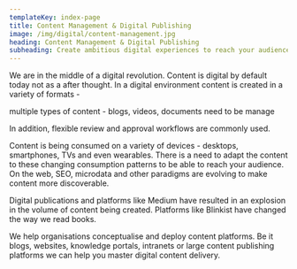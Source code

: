 ```yaml
---
templateKey: index-page
title: Content Management & Digital Publishing
image: /img/digital/content-management.jpg
heading: Content Management & Digital Publishing
subheading: Create ambitious digital experiences to reach your audience across devices and channels via efficient and effective content management and delivery solutions.
---
```


We are in the middle of a digital revolution. Content is digital by default today not as a after thought. In a digital environment content is created in a variety of formats - 

 multiple types of content - blogs, videos, documents need to be manage


 In addition, flexible review and approval workflows are commonly used. 

Content is being consumed on a variety of devices - desktops, smartphones, TVs and even wearables. There is a need to adapt the content to these changing consumption patterns to be able to reach your audience. On the web, SEO, microdata and other paradigms are evolving to make content more discoverable.

Digital publications and platforms like Medium have resulted in an explosion in the volume of content being created. Platforms like Blinkist have changed the way we read books. 

We help organisations conceptualise and deploy content platforms. Be it blogs, websites, knowledge portals, intranets or large content publishing platforms we can help you master digital content delivery. 
